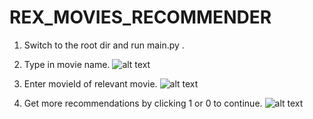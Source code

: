 # REX_MOVIES_RECOMMENDER
1. Switch to the root dir and run main.py .

2. Type in movie name.
![alt text](https://cdn1.imggmi.com/uploads/2018/10/7/90af60a8ff4155c56a652a15bd7965e3-full.png)

3. Enter movieId of relevant movie. 
![alt text](https://cdn1.imggmi.com/uploads/2018/10/7/ad141215243ac8ad8b91ba85e1f53c02-full.png)

4. Get more recommendations by clicking 1 or 0 to continue.
![alt text](https://cdn1.imggmi.com/uploads/2018/10/7/3284124cf8f9f559d428679719826057-full.png)
